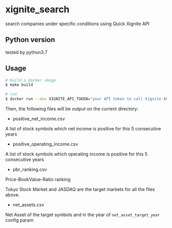 # xignite_search
search companies under specific conditions using Quick Xignite API

## Python version
tested by python3.7

## Usage
```bash
# build a docker image
$ make build

# run 
$ docker run --env XIGNITE_API_TOKEN="your API token to call Xignite API goes here" --mount type=bind,src=$(pwd),dst=/tmp/output dakimura/xignite_search
```
Then, the following files will be output on the current directory:
- positive_net_income.csv

A list of stock symbols which net income is positive for this 5 consecutive years

- positive_operating_income.csv

A list of stock symbols which operating income is positive for this 5 consecutive years

- pbr_ranking.csv

Price-BookValue-Ratio ranking

Tokyo Stock Market and JASDAQ are the target markets for all the files above.

- net_assets.csv

Net Asset of the target symbols and in the year of `net_asset_target_year` config param

